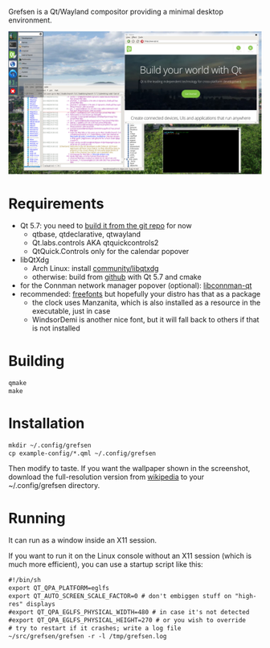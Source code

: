 Grefsen is a Qt/Wayland compositor providing a minimal desktop environment.

<img src="screenshot.jpg" width="600">

# Requirements

* Qt 5.7: you need to [build it from the git repo](https://wiki.qt.io/Building_Qt_5_from_Git) for now
  * qtbase, qtdeclarative, qtwayland
  * Qt.labs.controls AKA qtquickcontrols2
  * QtQuick.Controls only for the calendar popover
* libQtXdg
  * Arch Linux: install [community/libqtxdg](https://www.archlinux.org/packages/community/x86_64/libqtxdg/)
  * otherwise: build from [github](https://github.com/lxde/libqtxdg) with Qt 5.7 and cmake
* for the Connman network manager popover (optional): [libconnman-qt](https://git.merproject.org/mer-core/libconnman-qt)
* recommended: [freefonts](ftp://ftp.ibiblio.org/pub/linux/X11/fonts/freefonts-0.10.tar.gz) but hopefully your distro has that as a package
  * the clock uses Manzanita, which is also installed as a resource in the executable, just in case
  * WindsorDemi is another nice font, but it will fall back to others if that is not installed 

# Building

```
qmake
make
```

# Installation

```
mkdir ~/.config/grefsen
cp example-config/*.qml ~/.config/grefsen
```

Then modify to taste.  If you want the wallpaper shown in the screenshot, download
the full-resolution version from
[wikipedia](https://commons.wikimedia.org/wiki/File:Oslo_mot_Grefsentoppen_fra_Ekeberg.jpg)
to your ~/.config/grefsen directory.

# Running

It can run as a window inside an X11 session.

If you want to run it on the Linux console without an X11 session
(which is much more efficient), you can use a startup script like this:

```
#!/bin/sh
export QT_QPA_PLATFORM=eglfs
export QT_AUTO_SCREEN_SCALE_FACTOR=0 # don't embiggen stuff on "high-res" displays
#export QT_QPA_EGLFS_PHYSICAL_WIDTH=480 # in case it's not detected
#export QT_QPA_EGLFS_PHYSICAL_HEIGHT=270 # or you wish to override
# try to restart if it crashes; write a log file
~/src/grefsen/grefsen -r -l /tmp/grefsen.log
```
